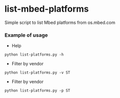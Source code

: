 # list-mbed-platforms
Simple script to list Mbed platforms from os.mbed.com

### Example of usage

- Help

```
python list-platforms.py -h
```

- Filter by vendor

```
python list-platforms.py -v ST
```

- Filter by vendor

```
python list-platforms.py -p ST
```
